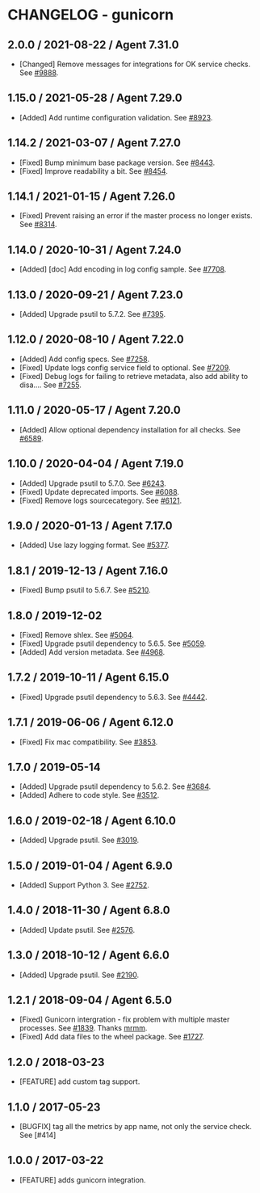 # CHANGELOG - gunicorn

## 2.0.0 / 2021-08-22 / Agent 7.31.0

* [Changed] Remove messages for integrations for OK service checks. See [#9888](https://github.com/DataDog/integrations-core/pull/9888).

## 1.15.0 / 2021-05-28 / Agent 7.29.0

* [Added] Add runtime configuration validation. See [#8923](https://github.com/DataDog/integrations-core/pull/8923).

## 1.14.2 / 2021-03-07 / Agent 7.27.0

* [Fixed] Bump minimum base package version. See [#8443](https://github.com/DataDog/integrations-core/pull/8443).
* [Fixed] Improve readability a bit. See [#8454](https://github.com/DataDog/integrations-core/pull/8454).

## 1.14.1 / 2021-01-15 / Agent 7.26.0

* [Fixed] Prevent raising an error if the master process no longer exists. See [#8314](https://github.com/DataDog/integrations-core/pull/8314).

## 1.14.0 / 2020-10-31 / Agent 7.24.0

* [Added] [doc] Add encoding in log config sample. See [#7708](https://github.com/DataDog/integrations-core/pull/7708).

## 1.13.0 / 2020-09-21 / Agent 7.23.0

* [Added] Upgrade psutil to 5.7.2. See [#7395](https://github.com/DataDog/integrations-core/pull/7395).

## 1.12.0 / 2020-08-10 / Agent 7.22.0

* [Added] Add config specs. See [#7258](https://github.com/DataDog/integrations-core/pull/7258).
* [Fixed] Update logs config service field to optional. See [#7209](https://github.com/DataDog/integrations-core/pull/7209).
* [Fixed] Debug logs for failing to retrieve metadata, also add ability to disa…. See [#7255](https://github.com/DataDog/integrations-core/pull/7255).

## 1.11.0 / 2020-05-17 / Agent 7.20.0

* [Added] Allow optional dependency installation for all checks. See [#6589](https://github.com/DataDog/integrations-core/pull/6589).

## 1.10.0 / 2020-04-04 / Agent 7.19.0

* [Added] Upgrade psutil to 5.7.0. See [#6243](https://github.com/DataDog/integrations-core/pull/6243).
* [Fixed] Update deprecated imports. See [#6088](https://github.com/DataDog/integrations-core/pull/6088).
* [Fixed] Remove logs sourcecategory. See [#6121](https://github.com/DataDog/integrations-core/pull/6121).

## 1.9.0 / 2020-01-13 / Agent 7.17.0

* [Added] Use lazy logging format. See [#5377](https://github.com/DataDog/integrations-core/pull/5377).

## 1.8.1 / 2019-12-13 / Agent 7.16.0

* [Fixed] Bump psutil to 5.6.7. See [#5210](https://github.com/DataDog/integrations-core/pull/5210).

## 1.8.0 / 2019-12-02

* [Fixed] Remove shlex. See [#5064](https://github.com/DataDog/integrations-core/pull/5064).
* [Fixed] Upgrade psutil dependency to 5.6.5. See [#5059](https://github.com/DataDog/integrations-core/pull/5059).
* [Added] Add version metadata. See [#4968](https://github.com/DataDog/integrations-core/pull/4968).

## 1.7.2 / 2019-10-11 / Agent 6.15.0

* [Fixed] Upgrade psutil dependency to 5.6.3. See [#4442](https://github.com/DataDog/integrations-core/pull/4442).

## 1.7.1 / 2019-06-06 / Agent 6.12.0

* [Fixed] Fix mac compatibility. See [#3853](https://github.com/DataDog/integrations-core/pull/3853).

## 1.7.0 / 2019-05-14

* [Added] Upgrade psutil dependency to 5.6.2. See [#3684](https://github.com/DataDog/integrations-core/pull/3684).
* [Added] Adhere to code style. See [#3512](https://github.com/DataDog/integrations-core/pull/3512).

## 1.6.0 / 2019-02-18 / Agent 6.10.0

* [Added] Upgrade psutil. See [#3019](https://github.com/DataDog/integrations-core/pull/3019).

## 1.5.0 / 2019-01-04 / Agent 6.9.0

* [Added] Support Python 3. See [#2752][1].

## 1.4.0 / 2018-11-30 / Agent 6.8.0

* [Added] Update psutil. See [#2576][2].

## 1.3.0 / 2018-10-12 / Agent 6.6.0

* [Added] Upgrade psutil. See [#2190][3].

## 1.2.1 / 2018-09-04 / Agent 6.5.0

* [Fixed] Gunicorn intergration - fix problem with multiple master processes. See [#1839][4]. Thanks [mrmm][5].
* [Fixed] Add data files to the wheel package. See [#1727][6].

## 1.2.0 / 2018-03-23

* [FEATURE] add custom tag support.

## 1.1.0 / 2017-05-23

* [BUGFIX] tag all the metrics by app name, not only the service check. See [#414]

## 1.0.0 / 2017-03-22

* [FEATURE] adds gunicorn integration.

<!--- The following link definition list is generated by PimpMyChangelog --->
[1]: https://github.com/DataDog/integrations-core/pull/2752
[2]: https://github.com/DataDog/integrations-core/pull/2576
[3]: https://github.com/DataDog/integrations-core/pull/2190
[4]: https://github.com/DataDog/integrations-core/pull/1839
[5]: https://github.com/mrmm
[6]: https://github.com/DataDog/integrations-core/pull/1727
